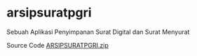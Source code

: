 # arsipsuratpgri
Sebuah Aplikasi Penyimpanan Surat Digital dan Surat Menyurat

  
  Source Code 
[ARSIPSURATPGRI.zip](https://github.com/Draconiacth/arsipsuratpgri/files/8204966/ARSIPSURATPGRI.zip)
